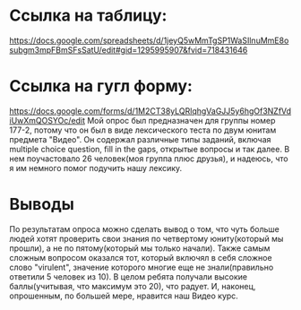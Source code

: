 # Ссылка на таблицу:
https://docs.google.com/spreadsheets/d/1jeyQ5wMmTgSP1WaSIlnuMmE8osubgm3mpFBmSFsSatU/edit#gid=1295995907&fvid=718431646 
# Ссылка на гугл форму:
https://docs.google.com/forms/d/1M2CT38yLQRlqhgVaGJJ5y6hgOf3NZfVdiUwXmQOSYOc/edit 
Мой опрос был предназначен для группы номер 177-2, потому что он был в виде лексического теста по двум юнитам предмета "Видео". Он содержал различные типы заданий, включая multiple choice question, fill in the gaps, открытые вопросы и так далее. В нем поучастовало 26 человек(моя группа плюс друзья), и надеюсь, что я им немного помог подучить нашу лексику.
# Выводы
По результатам опроса можно сделать вывод о том, что чуть больше людей хотят проверить свои знания по четвертому юниту(который мы прошли), а не по пятому(который мы только начали). Также самым сложным вопросом оказался тот, который включял в себя сложное слово "virulent", значение которого многие еще не знали(правильно ответили 5 человек из 10). В целом ребята получали высокие баллы(учитывая, что максимум это 20), что радует. И, наконец, опрошенным, по большей мере, нравится наш Видео курс. 
